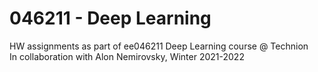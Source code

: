 # 046211 - Deep Learning
HW assignments as part of ee046211 Deep Learning course @ Technion  
In collaboration with Alon Nemirovsky, Winter 2021-2022

